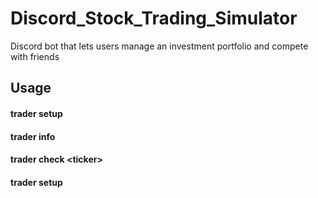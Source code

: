 # Discord_Stock_Trading_Simulator
Discord bot that lets users manage an investment portfolio and compete with friends

## Usage
#### trader setup
#### trader info
#### trader check \<ticker\>
#### trader setup
